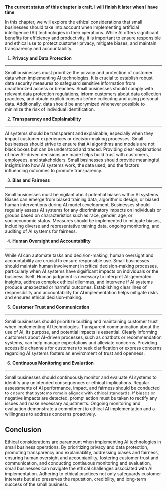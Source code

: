 **The current status of this chapter is draft. I will finish it later when I have time**

In this chapter, we will explore the ethical considerations that small businesses should take into account when implementing artificial intelligence (AI) technologies in their operations. While AI offers significant benefits for efficiency and productivity, it is important to ensure responsible and ethical use to protect customer privacy, mitigate biases, and maintain transparency and accountability.

1. **Privacy and Data Protection**
----------------------------------

Small businesses must prioritize the privacy and protection of customer data when implementing AI technologies. It is crucial to establish robust data security measures to safeguard sensitive information from unauthorized access or breaches. Small businesses should comply with relevant data protection regulations, inform customers about data collection practices, and obtain explicit consent before collecting and using personal data. Additionally, data should be anonymized whenever possible to minimize the risk of individual identification.

2. **Transparency and Explainability**
--------------------------------------

AI systems should be transparent and explainable, especially when they impact customer experiences or decision-making processes. Small businesses should strive to ensure that AI algorithms and models are not black boxes but can be understood and traced. Providing clear explanations of how AI-driven decisions are made helps build trust with customers, employees, and stakeholders. Small businesses should provide meaningful insights into how AI systems work, the data used, and the factors influencing outcomes to promote transparency.

3. **Bias and Fairness**
------------------------

Small businesses must be vigilant about potential biases within AI systems. Biases can emerge from biased training data, algorithmic design, or biased human interventions during AI model development. Businesses should regularly assess AI systems for any discriminatory impacts on individuals or groups based on characteristics such as race, gender, age, or socioeconomic status. Measures should be implemented to mitigate biases, including diverse and representative training data, ongoing monitoring, and auditing of AI systems for fairness.

4. **Human Oversight and Accountability**
-----------------------------------------

While AI can automate tasks and decision-making, human oversight and accountability are crucial to ensure responsible use. Small businesses should maintain human involvement in critical decision-making processes, particularly when AI systems have significant impacts on individuals or the business itself. Human judgment is necessary to interpret AI-generated insights, address complex ethical dilemmas, and intervene if AI systems produce unexpected or harmful outcomes. Establishing clear lines of responsibility and accountability for AI implementation helps mitigate risks and ensures ethical decision-making.

5. **Customer Trust and Communication**
---------------------------------------

Small businesses should prioritize building and maintaining customer trust when implementing AI technologies. Transparent communication about the use of AI, its purpose, and potential impacts is essential. Clearly informing customers about AI-driven processes, such as chatbots or recommendation systems, can help manage expectations and alleviate concerns. Providing accessible channels for customers to seek clarification or express concerns regarding AI systems fosters an environment of trust and openness.

6. **Continuous Monitoring and Evaluation**
-------------------------------------------

Small businesses should continuously monitor and evaluate AI systems to identify any unintended consequences or ethical implications. Regular assessments of AI performance, impact, and fairness should be conducted to ensure that systems remain aligned with ethical standards. If biases or negative impacts are detected, prompt action must be taken to rectify any issues and make necessary adjustments. Ongoing monitoring and evaluation demonstrate a commitment to ethical AI implementation and a willingness to address concerns proactively.

Conclusion
----------

Ethical considerations are paramount when implementing AI technologies in small business operations. By prioritizing privacy and data protection, promoting transparency and explainability, addressing biases and fairness, ensuring human oversight and accountability, fostering customer trust and communication, and conducting continuous monitoring and evaluation, small businesses can navigate the ethical challenges associated with AI implementation. Adhering to ethical practices not only safeguards customer interests but also preserves the reputation, credibility, and long-term success of the small business.
